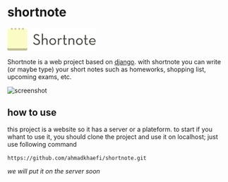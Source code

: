 # shortnote

<img src="static/media/shortnote.svg" alt="logo" width="200">

Shortnote is a web project based on [django](https://djangoproject.com).
with shortnote you can write (or maybe type) your short notes such as homeworks, shopping list, upcoming exams, etc.

![screenshot](https://i.ibb.co/rH6BFdF/image.png)

## how to use
this project is a website so it has a server or a plateform. to start if you whant to use it, you should clone the project and use it on localhost; just use following command
  ```shell
  https://github.com/ahmadkhaefi/shortnote.git
  ```
  _we will put it on the server soon_
  
  
